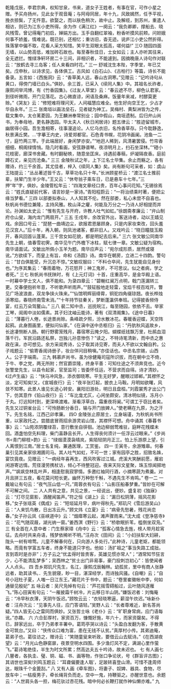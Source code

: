 <!-- { "loadSidebar": true } -->
乾隆戊辰，李君宗典，权知甘泉，书来，道女子王姓者，有事在官，可作小星之赠。予买舟扬州，见此女于观音庵；与阿母同居，年十九，风致嫣然，任予平视，挽衣掠鬓，了无忤意。欲娶之，而以肤色稍次，故中止。及解缆，到苏州，重遣人相访，则已为江东小吏所得。余为作《满江红》一阕云：“我负卿卿，撑船去、晓风残雪。曾记得庵门初启，婵娟方出。玉手自翻红翠袖，粉香听摸风前颊。问妲娥何事不娇羞，情难说。既已别，还相忆；重访旧，杳无迹。说庐江小吏公然折得。珠落掌中偏不取，花看人采方知惜。笑平生双眼太孤高，嗟何益!”
三O
随园四面无墙，以山势高低，难加砖石故也。每至春秋佳日，士女如云；主人亦听其往来，全无遮拦。惟绿净轩环房二十三间，非相识者，不能遽到。因摘晚唐人诗句作对联云：“放鹤去寻三岛客；任人来看四时花。”
三一
舒城沈生本陛，字季堂，年已艾矣。戊申秋，以诗求见，各体俱工。古风如《白石山》、《古柏行》等篇，诗长不能备录。五言如：《西施洞》云：“香草美人远，春山古洞寒。”见赠云：“记吟诗句从黄口，得傍门墙已白头。”俱妙。余三首，已采入《续同人集》中。其祖名长祚者，康熙间举鸿博，有《竹香园集》。《过友人草堂》云：“春云遮不尽，柳色认君家。到径听微雨，开门见落花。古心微直谅，闲语及桑麻。饭量年来减，村醪莫更赊。”《哭友》云：“修短难将理问天，人间福慧应难全。他生好向空王乞，少占才华自永年。”
三二
张南垣以画法垒石，见者疑为神工。吴梅村、黄梨洲皆为之传，载文集中。太仓蓠菱园，为王麟洲奉常别业；园中假山，南垣遗制。后归弁山尚书，为奉母地，更名静逸园。毕太夫人《秋日闲居诗》题五律云：“胜迹留城市，幽居得小园。吾生澹相寄，往事漫追论。人忆乌衣旧，名怜香草存。只今耽静逸，秋景满丘樊。…‘字摹王内史，诗爱郑都官。石色青书幌，花阴冷画阑。池鱼一二寸，庭竹两三竿。于此端居好，身闲梦亦安。”“地迥人稀到，风清暑罢侵。竹帘香细细，桐阁绿情悄。隐几时看画，安弦静谱琴。夜凉明月上，扫石坐深林。”“磴小花枝密，廊深书舍藏。有时翻秘帙，随意坐匡床。诗遇前春稿，炉凝隔夜香。庭前蹲石丈，亲见历沧桑。”
三三
金陵秋试之年，上下江名士毕集。余止而觞之，各有赠诗，约三千余首。其尤佳者，梓入《续同人集》矣。尚有断句可采者，如：虞山王陆提云：“丛丛著述皆千古，草草功名只十年。”长洲顾星桥云：“渡江名士推前辈，扶辇门生半少年。”王又云：“休夸翁子乘车日，已是悬车十七年。”三押“年”字，俱妙。金陵管松年云：“四海文章经口贵，百年心事问花知。”无锡徐焉云：“姓氏直疑前代客，语言妙是一家诗。”青阳程蔚云：“一将治绩乘时著，便把尘缘当梦看。”
三四
以部娄拟泰山，人人知其不伦。然在部娄，私心未尝不自喜也。秋帆尚书德位兼隆，主持风雅。枚山泽之癯，何能及万分之一乃诗人好相提而并论。孙渊如太史云：“惟有先生与开府，许教人吐气如虹。”徐朗斋孝廉云：“弁山制府仓山叟，海内龙门两扇开。”
三五
壬戌年，余改官外出，客送诗者，动以王嫱见戏。余因口号云：“琵琶一曲靖边尘，欲报君恩屡顾身。只是内家妆束改，回头羞见汉宫人。”后十年，再入朝，则凤池诸客，都非旧人。又戏吟云：“晓日瞳胧玉殿开，春风回首认蓬莱。三千宫女如花貌，都是明妃去后来。”
三六
张文敏公同南华先生上朝，值春雪初霁。南华见午门外檐下冰柱，赋七律一章。文敏公疑为宿构。南华请面试。文敏出所佩小玉羊为题。南华应声云：“宛尔成形质，居然或寝讹。”方欲续下，而皇上有旨，命和《汤圆》诗。南华在朝房，立进二十四韵。警句云：“甘白俱能受，升沉总不惊。”文敏叹服曰：“不料仓卒间，先生犹能自见身份也。”为序其集云：“春雨着物，万花怒开；神工鬼斧，不可思议。似之者病，学之者死。”
三七
秋帆尚书抚陕时，有《上元灯词》十首，庄重高华，是金华殿上语。一时幕中学士文人，俱不能和。为录四章云：“碧榭红阑万点明，戟门莲漏转三更。交春便抱祈年意，不听歌声听雨声。”“鼓钲殷地走轻雷，宝焰千枝百戏开。瞥见广场波浪直，双龙争挟火珠来。”“仙馆明辉丽绛霄，铜驼四角缀琼翘。夜长桦烛添寒焰，春晓终南雪未消。”“十年持节驻秦关，梦断蓬瀛供奉班。记得披香频侍宴，红云万朵驾鳌山。”
三八
裴二知中丞，巡抚皖江，每至随园，依依不去。举家工琴，闺阁中淡如儒素。其子妇沈岫云能诗，著有《双清阁集》。《途中日暮》云：“薄暮行人倦，长途景尚赊。条峰疏夕照，汾水散冰花。春暖香迎蝶，天空阵起鸦。此身图画里，便拟问仙家。”《在滇中送中丞柩归》云：“丹肮秋风返故乡，长途凄恻断人肠。朝行野雾笼残月，暮宿寒云掩夕阳。蝴蝶纸钱飘万里，杜鹃血泪落千行。军民沿路还私祭，岂独儿孙意惨伤？”读之，不特诗笔清新，而中丞之惠政在滇，亦可想见。余方采闺秀诗，公子取其诗见寄，而夫人不欲以文翰自矜。公子戏题云：“偷寄香闺诗册子，妆台佯问目稍嗔。”亦佳话也。中丞名宗锡，山西人。公子字端斋。
三九
韩慕庐尚书，虽为徐健庵司寇所识拔，而在朝中立不倚，于牛、李之党，两无所附；然官爵崇隆，终身平善：可知仕途之不须奔竞也。近今张警堂先生，以县令起家，官至监司；皆委怀任运，不营求而自得。诗才清妙。《过卢生庙》云：“快马冲风急，添衣御晓寒。平生无好梦，醒眼过邯郸。”其襟怀之淡，定可知矣!又，《宣城夜行》云：“夜半张灯起，披衣上马鞍。月明如欲曙，风敛不知寒。此景人谁见长途心转安。襄阳旧游处，明日且盘桓。”刘霞裳秀才出公门下，仿其意作《铅山夜行》云：“车比龛尤仄，心闲坐颇安。清冰明似镜，冻月小于丸。灯远知村到，更深唤渡难。渐看浮草白，霜重夜将阑。”可谓工于窃比者矣。先生又过铜雀台云：“可怜肠断分香日，输与开门放婢人。”使老瞒在九原，为之汗下。先生名铭，江西己卯孝廉。
四O
金陵张止原居士，立身端谨，为秋帆尚书所重，以家政托之。尝腊底冒雨招余游灵岩山馆，其襟怀可想。舟中诵其《春暮书事》云：“山苑浓阴覆绿苔，意行敷坐自徘徊。池边柳弱莺难驻，庭畔花残蝶未回。酒盏怕空先料理，柴门喜静且长开。人生得丧何须计一任浮云过眼来。”《步尚书&lt;青门柳枝&gt;韵》云：“绿烟漠漠袅晴岚，紫陌轻阴月正三。怕上乐游原上望，引人离恨到江南。”居士名复纯，兼通医理，工赏鉴。
四一
壬寅冬，余游雉皋。何春巢引见其亲家徐湘圃司马。其人吐气如虹，不可一世；家有园亭之胜，招致名姝，宴饮竟夜。见赠云：“一病经年喜再生，西风吹客过江城。虎溪大笑酬前愿，雁宕闲游寄远情。荒径漫劳携杖访，倾心不待整冠迎。夜来天际文星聚，珠玉惊闻掷地声。”“飒飒空林乱叶声，相逢慰我寂寥情。多邀红袖同行酒，小摘寒蔬为煮羹。对月且拼三五夜，看花莫问短长更。幽怀万种愁千斛，不遇先生不肯鸣。”
卷一二
一
戴喻让有句云：“夜气压山低一尺。”周蓉衣有句云：“山影压船春梦重。”皆妙在可解不可解之间。
二
人人共有之意，共见之景，一经说出，便妙。盛复初《独寐》云：“灯尽见窗影，酒醒闻笛声。”符之恒《湖上》云：“漏日松阴薄，摇风花影移。”女子张瑶英《偶成》云：“短垣延月早，病叶得秋先。”郑玑尺《雪后游吴山》云：“人来饥鸟散，日出冻云升。”顾文炜《立夏》云：“病骨先愁暑，残花尚恋春。”女子孙云凤《巫峡道中》云：“烟瘴寒云起，滩声骤雨来。”沈大成《登净慈寺》云：“花气随双屐，湖光纳一窗。”姜西溟《野行》云：“桥欹眠折苇，槛倒坐双凫。”
三
有全首在人意中者：门生蔡家璋《舟中》云：“孤客心情急去旌，榜人带月趁宵征。去舟时共来舟语，残梦依稀听不明。”汪舟次《田间》云：“小妇扶犁大妇耕，陇头一树有啼莺。儿童不解春何在，只向游人多处行。”此种诗，儿童老妪，都能领略。而竟有学富五车者，终身不能道只字也。他如：汤扩祖之“事当失路工成拙，言到乖时是亦非”；方子云之“优孟得时皆贵客，英雄见惯亦常人”；“酒常知节狂言少，心不能清乱梦多”；吴西林之“贫士出门非易事，豪门投刺岂初心”：皆使闻者人人点头。
四
吾乡郑玑尺先生，名江，康熙戊辰翰林。幼孤贫，里中有商人张静远者，助其读书。．先生貌寝，眇一目，湛深经学，而诗独风骚。《自嘲》云；“自号小冠杜子夏，人嗤一日江东王。”藏花片于书中，题云：“卷里崔徽帐中李，何如通替见殷妃”
五
咏云者：吴尺凫焯有句云：“芦花摇雪碍船过，云叶随风逐雁飞。”陈心田寅有句云：“一雁披霜千树冷，片云移日半山阴。”嫌饭迟者：刘悔庵云：“冷早秋衣薄，天阴午饭迟。”顾牧云云：“衣轻晓寒逼，薪湿午炊迟。”咏新仆者：汪舟次云：“见事先人往，应门答语轻。”吴野人云：“长者尊难近，新名答尚疑。”四人皆无心之雷同而俱妙。又张哲士咏《老仆》云：“旷职身常病，应门语每讹。”亦趣。
六
六合彭厚村，家资百万，慷慨好施，年六十，而家资罄矣。不得已，辞家远出，卒于乃弟孝丰署中。葛筠亭哭以诗云：“头盈白发翻为客，手散黄金可筑台。”又曰：“侠传众口难为富，患在无钱不认贫。”真厚村小传。其弟迪庵，葛弟子也。葛往访之，赠诗云：“笑随童叟来听政，要借云山去赋诗。”《在西湖夜望》云：“月光山色静窗扉，夜景空明水四围。多少渔灯风不定，满湖心里作萤飞。”葛诗笔绝佳，半生为时文所累；然高达夫五十吟诗，故未迟也。
七
有人画七八瞽者，各执圭、璧、铜、磁、书、画等物，作张口争论状，号《群盲评古图》；其诮世也深矣!刘鸣玉题云：“耳聋偏要逢人聒’，足跛转喜登山滑。可惜不逢周师达，眼珠千个金篦刮。”
八
又有人画《牵车图》，将妻子、奴婢、器具、食物，尽放车中；一枯瘦男子，牵长绳背负而走。空中一鬼，持鞭驱之。亦醒世意也。余题云：“人世肩头各一担，梅花驮过杏花残。暗中何必长鞭打就作神仙懒亦难。”
九
